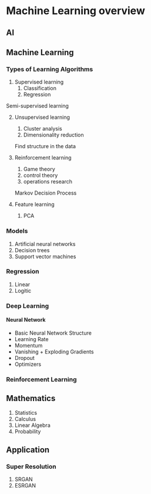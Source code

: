 # Machine Learning overview

## AI




## Machine Learning

### Types of Learning Algorithms

1. Supervised learning
	1. Classification 
	2. Regression

Semi-supervised learning


2. Unsupervised learning

	1. Cluster analysis
	2. Dimensionality reduction

	Find structure in the data
		
3. Reinforcement learning	
	
	1. Game theory
	2. control theory
	3. operations research

	Markov Decision Process
	
4. Feature learning

	1. PCA 	
	
### Models

1. Artificial neural networks
2. Decision trees
3. Support vector machines
	
### Regression

1. Linear
2. Logitic

### Deep Learning

#### Neural Network

+ Basic Neural Network Structure
+ Learning Rate
+ Momentum
+ Vanishing + Exploding Gradients
+ Dropout
+ Optimizers

### Reinforcement Learning



## Mathematics

1. Statistics
2. Calculus
3. Linear Algebra
4. Probability


## Application

### Super Resolution

1. SRGAN
2. ESRGAN
